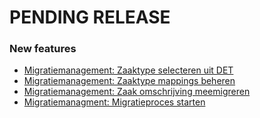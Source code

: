 # PENDING RELEASE

### New features
- [Migratiemanagement: Zaaktype selecteren uit DET](https://dimpact.atlassian.net/browse/DATA-21)
- [Migratiemanagement: Zaaktype mappings beheren](https://dimpact.atlassian.net/browse/DATA-20)
- [Migratiemanagement: Zaak omschrijving meemigreren](https://dimpact.atlassian.net/browse/DATA-49)
- [Migratiemanagment: Migratieproces starten](https://dimpact.atlassian.net/browse/DATA-22)


 
